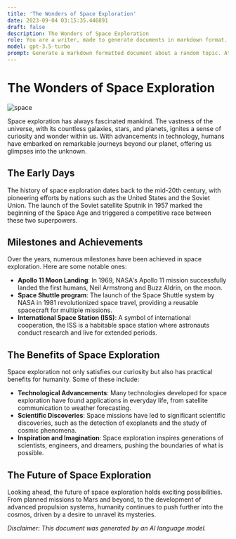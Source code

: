 ```yaml
---
title: 'The Wonders of Space Exploration'
date: 2023-09-04 03:15:35.446891
draft: false
description: The Wonders of Space Exploration
role: You are a writer, made to generate documents in markdown format. It is very important that all of the documents you generate are in valid markdown format.
model: gpt-3.5-turbo
prompt: Generate a markdown formatted document about a random topic. At the bottom, include a disclaimer explaining that the document was generated by you. The first line of the document should be the title. Make sure that the entire document is in proper markdown format, using a mix of various tags to make the document visually appealing.
---
```


# The Wonders of Space Exploration

![space](https://images.unsplash.com/photo-1502877338535-766e1452684f?ixlib=rb-1.2.1&ixid=eyJhcHBfaWQiOjEyMDd9&auto=format&fit=crop&w=1950&q=80)

Space exploration has always fascinated mankind. The vastness of the universe, with its countless galaxies, stars, and planets, ignites a sense of curiosity and wonder within us. With advancements in technology, humans have embarked on remarkable journeys beyond our planet, offering us glimpses into the unknown.

## The Early Days

The history of space exploration dates back to the mid-20th century, with pioneering efforts by nations such as the United States and the Soviet Union. The launch of the Soviet satellite Sputnik in 1957 marked the beginning of the Space Age and triggered a competitive race between these two superpowers.

## Milestones and Achievements

Over the years, numerous milestones have been achieved in space exploration. Here are some notable ones:

- **Apollo 11 Moon Landing**: In 1969, NASA's Apollo 11 mission successfully landed the first humans, Neil Armstrong and Buzz Aldrin, on the moon.
- **Space Shuttle program**: The launch of the Space Shuttle system by NASA in 1981 revolutionized space travel, providing a reusable spacecraft for multiple missions.
- **International Space Station (ISS)**: A symbol of international cooperation, the ISS is a habitable space station where astronauts conduct research and live for extended periods.

## The Benefits of Space Exploration

Space exploration not only satisfies our curiosity but also has practical benefits for humanity. Some of these include:

- **Technological Advancements**: Many technologies developed for space exploration have found applications in everyday life, from satellite communication to weather forecasting.
- **Scientific Discoveries**: Space missions have led to significant scientific discoveries, such as the detection of exoplanets and the study of cosmic phenomena.
- **Inspiration and Imagination**: Space exploration inspires generations of scientists, engineers, and dreamers, pushing the boundaries of what is possible.

## The Future of Space Exploration

Looking ahead, the future of space exploration holds exciting possibilities. From planned missions to Mars and beyond, to the development of advanced propulsion systems, humanity continues to push further into the cosmos, driven by a desire to unravel its mysteries.

*Disclaimer: This document was generated by an AI language model.*